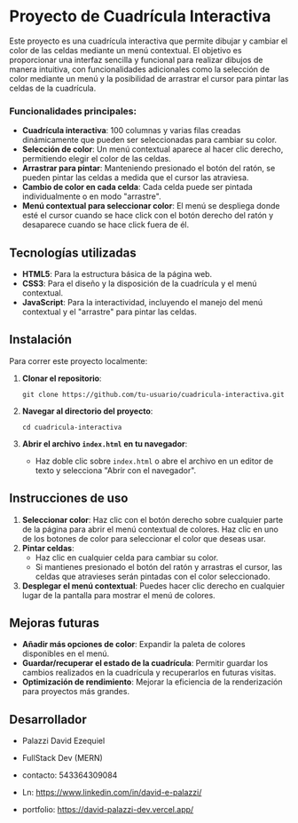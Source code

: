 
# Proyecto de Cuadrícula Interactiva

Este proyecto es una cuadrícula interactiva que permite dibujar y cambiar el color de las celdas mediante un menú contextual. El objetivo es proporcionar una interfaz sencilla y funcional para realizar dibujos de manera intuitiva, con funcionalidades adicionales como la selección de color mediante un menú y la posibilidad de arrastrar el cursor para pintar las celdas de la cuadrícula.

### Funcionalidades principales:

- **Cuadrícula interactiva**: 100 columnas y varias filas creadas dinámicamente que pueden ser seleccionadas para cambiar su color.
- **Selección de color**: Un menú contextual aparece al hacer clic derecho, permitiendo elegir el color de las celdas.
- **Arrastrar para pintar**: Manteniendo presionado el botón del ratón, se pueden pintar las celdas a medida que el cursor las atraviesa.
- **Cambio de color en cada celda**: Cada celda puede ser pintada individualmente o en modo "arrastre".
- **Menú contextual para seleccionar color**: El menú se despliega donde esté el cursor cuando se hace click con el botón derecho del ratón y desaparece cuando se hace click fuera de él.

## Tecnologías utilizadas

- **HTML5**: Para la estructura básica de la página web.
- **CSS3**: Para el diseño y la disposición de la cuadrícula y el menú contextual.
- **JavaScript**: Para la interactividad, incluyendo el manejo del menú contextual y el "arrastre" para pintar las celdas.

## Instalación

Para correr este proyecto localmente:

1. **Clonar el repositorio**:
   ```
   git clone https://github.com/tu-usuario/cuadricula-interactiva.git
   ```

2. **Navegar al directorio del proyecto**:
   ```
   cd cuadricula-interactiva
   ```

3. **Abrir el archivo `index.html` en tu navegador**:
   - Haz doble clic sobre `index.html` o abre el archivo en un editor de texto y selecciona "Abrir con el navegador".

## Instrucciones de uso

1. **Seleccionar color**: Haz clic con el botón derecho sobre cualquier parte de la página para abrir el menú contextual de colores. Haz clic en uno de los botones de color para seleccionar el color que deseas usar.
2. **Pintar celdas**: 
   - Haz clic en cualquier celda para cambiar su color.
   - Si mantienes presionado el botón del ratón y arrastras el cursor, las celdas que atravieses serán pintadas con el color seleccionado.
3. **Desplegar el menú contextual**: Puedes hacer clic derecho en cualquier lugar de la pantalla para mostrar el menú de colores.


## Mejoras futuras

- **Añadir más opciones de color**: Expandir la paleta de colores disponibles en el menú.
- **Guardar/recuperar el estado de la cuadrícula**: Permitir guardar los cambios realizados en la cuadrícula y recuperarlos en futuras visitas.
- **Optimización de rendimiento**: Mejorar la eficiencia de la renderización para proyectos más grandes.



## Desarrollador

* Palazzi David Ezequiel 

* FullStack Dev (MERN) 

* contacto: 543364309084

* Ln: https://www.linkedin.com/in/david-e-palazzi/ 

* portfolio: https://david-palazzi-dev.vercel.app/